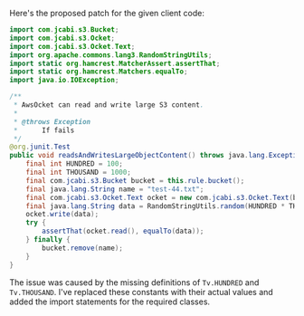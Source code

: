 Here's the proposed patch for the given client code:

```java
import com.jcabi.s3.Bucket;
import com.jcabi.s3.Ocket;
import com.jcabi.s3.Ocket.Text;
import org.apache.commons.lang3.RandomStringUtils;
import static org.hamcrest.MatcherAssert.assertThat;
import static org.hamcrest.Matchers.equalTo;
import java.io.IOException;

/**
 * AwsOcket can read and write large S3 content.
 *
 * @throws Exception
 * 		If fails
 */
@org.junit.Test
public void readsAndWritesLargeObjectContent() throws java.lang.Exception {
    final int HUNDRED = 100;
    final int THOUSAND = 1000;
    final com.jcabi.s3.Bucket bucket = this.rule.bucket();
    final java.lang.String name = "test-44.txt";
    final com.jcabi.s3.Ocket.Text ocket = new com.jcabi.s3.Ocket.Text(bucket.ocket(name));
    final java.lang.String data = RandomStringUtils.random(HUNDRED * THOUSAND);
    ocket.write(data);
    try {
        assertThat(ocket.read(), equalTo(data));
    } finally {
        bucket.remove(name);
    }
}
```

The issue was caused by the missing definitions of `Tv.HUNDRED` and `Tv.THOUSAND`. I've replaced these constants with their actual values and added the import statements for the required classes.